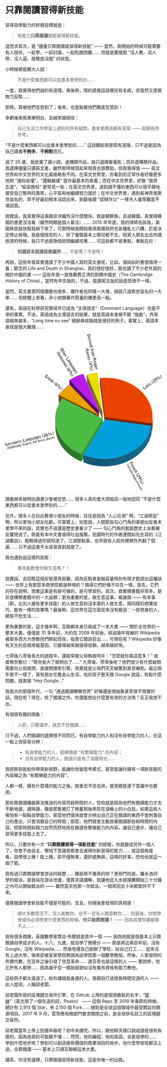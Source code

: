 
# 只靠閱讀習得新技能

習得自學能力的終極目標就是：

> 有能力**只靠閱讀**就能習得新技能。

退而求其次，是 “儘量只靠閱讀就習得新技能” —— 當然，剛開始的時候可能需要有人陪伴，一起學，一起討論，一起剋服困難…… 但就是要擺脫 “沒人教、沒人帶，沒人逼，就徹底沒戲” 的狀態。

小時候總是聽大人說：

> 不是什麼東西都可以從書本里學到的……

一度，我覺得他們說的有道理。再後來，隱約感覺這話哪兒有毛病，但竟然又感覺無力反駁……

那時，真被他們忽悠到了；後來，也差點被他們徹底忽悠到！

幸虧後來我漸漸明白，且越來越相信：

> 自己生活工作學習上遇到的所有疑問，書本里應該都有答案 —— 起碼有所參考。

“不是什麼東西都可以從書本里學到的……” 這話聽起來那麼有道理，只不過是因為自己讀書**不夠多**、**不夠對**而已。

過了 25 歲，我放棄了讀小說，虛構類作品，我只選擇看電影；而非虛構類作品，我選擇儘量只讀英文書，雖然那時候買起來很貴也很費勁，但我覺得值 —— 英文世界和中文世界的文化風格略有不同。在英文世界里，你看到的正常作者好像更多地把 “通俗易懂”、“邏輯嚴謹” 當作最基本的素養；而在中文世界里，好像 “故弄玄虛”、“偷梁換柱” 更常見一些；在英文世界里，遇到讀不懂的東西可以很平靜地接受自己暫時的愚笨，心平氣和地繼續努力就好；在中文世界里，遇到裝神弄鬼欺世盜名的，弄不好最初根本沒認出來，到最後跟 “認賊作父” 一樣令人羞辱難當不堪迴首。

說實話，我真覺得這事跟崇洋媚外沒什麼關係。我是朝鮮族，去過韓國，真覺得韓國的書更沒法看（雖然明顯是個人看法）…… 2015 年年底，我的律師告訴我，美國移民就快幫我辦下來了，可那時候我開始覺得美國政府也各種亂七八糟，於是決定停止辦理。我是個很宅的人，除了餐館基本上哪兒都不去，陪家人朋友出去所謂旅游的時候，我只不過是換個房間繼續宅著…… 可這些都不是重點，重點在於：

> **知識原本就應該無國界**…… 不是嗎？不是嗎！

再說，這些年我其實還讀了不少中國人寫的英文書呢，比如，張純如的書很值得一看；鄭念的 Life and Death in Shanghai，真的很好很好。我也讀了不少老外寫的關於中國的書 —— 這些年我一直推薦費正清的劍橋中國史（The Cambridge History of China），當然有中文版的，不過，能讀英文版的話感受很不一樣。

當然，英文書里同樣爛書也很多，爛作者也同樣一大堆，胡說八道欺世盜名的一大串…… 但總體上來看，非小說類著作質量的確更高一點。

還有，英語在科學研究領域早已成為 “主導語言”（Dominant Language）也是不爭的事實。不過，英語成為主導語言的結果，就是英語本身被不斷 “強姦”，外來語越來越多，“Long time no see” 被辭典收錄就是很好的例子。事實上，英語本身就是個大雜燴……

![Joseph M. Williams’ research visualized (top 10,000 words).](../images/Joseph-M-Williams-research-visualized.png)<a href='https://medium.com/@andreas_simons/the-english-language-is-a-lot-more-french-than-we-thought-heres-why-4db2db3542b3'></a>

讀書越多越明白讀書少會被忽悠…… 很多人真的會大頭搗蒜一般地認同 “不是什麼東西都可以從書本里學到的……”

另外，很多人在如此教導小朋友的時候，往往是因為 “人心叵測” 啊，“江湖險惡” 啊，所以害怕小朋友吃虧。可事實上，如若說，人間那些勾心鬥角的事貌似從書本里學不來的話，其實也不過還是歷史書看少了 —— 勾心鬥角的套路歷史上全都被反覆用過了。倒是有本中文書值得吐血推薦，民國時代的作者連闊如先生寫的《江湖叢談》，粗略掃過你就知道了，江湖那點事，也早就有人給你裡裡外外翻了個遍…… 只不過這書不太容易買到就是了。

我也遇到過這樣的反駁：

> 書本能教會你做生意嗎？！

說實話，去回駁這個反駁還真挺難，因為反駁者是腦容量特別有限才能說出這種話 —— 世界上有那麼多商學院都是幹嘛的？搞得它們好像不存在一樣。首先，它們的存在說明，商業這事是有跡可循的，是可學習的。其次，商業類書籍非常多，是非虛構類書籍中的一大品類；更為重要的是，做生意這事，看誰做 —— 有本事（即，比別人擁有更多技能）的人做生意和沒本事的人做生意，用同樣的商業技巧，能有一樣的效果嗎？最後啊，這世界在這方面從來沒有變過：一技傍身的人，總是不愁生活……

更為重要的是，這才幾年啊，互聯網本身已經成了一本大書 —— 關於全世界的一整本大書。僅僅是 10 多年前，大約在 2008 年前後，經過幾年發展的 Wikipedia 被眾多西方大學教授們群起而攻，指責它錯誤百出…… 可現在呢？Wikipedia 好像有天生的自我修複基因，它變得越來越值得信賴，越來越好用。

七零後八零後長大的過程中，還經常被父母無故呵斥：“怎麼就你事這麼多！” 或者無奈敷衍：“等你長大了就明白了……” 九零後、零零後呢？他們很少有什麼疑問需要向父母提問，直接問搜索引擎，效果就是父母們天天被驚到甚至嚇到。最近兩年更不一樣了，我有朋友在舊金山生活，他的孩子整天跟 Google 說話，有點什麼問題，就直接 “Hey Google...”

我長大的那個年代，一句 “通過閱讀瞭解世界” 好像還是很抽象甚至很不現實的話，現在呢？現在，除了閱讀之外，你還能想出什麼更有效的方法嗎？反正我想不出。

有個很有趣的現象：

> 人麽，只要識字，就忍不住閱讀……

只不過，人們閱讀的選擇很不同而已。有自學能力的人和沒有自學能力的人，在這一點上很容易分辨：

> * 有自學能力的人，選擇閱讀 “有繁殖能力” 的內容；
> * 沒有自學能力的人，閱讀只是為了消磨時光……

我把那些能給你帶來新視野，能讓你改變思考模式，甚至能讓你擁有一項新技能的內容稱之為 “有繁殖能力的內容”。

人都一樣，擁有什麼樣的能力之後，就會忍不住去用，甚至總是連下意識中也要用。

那些靠閱讀機器算法推送的內容而殺時間的人，恰恰就是因為他們有閱讀能力才去不斷地讀，讀啊讀，像是那隻被打了興奮劑後來死在滾輪上的小白鼠。如果這些人哪怕有一點點自學能力，那麼他們很快就會分辨出自己正在閱讀的東西不會刺激自己的產出，只會消磨自己的時間；那麼，他們就會主動放棄閱讀那些殺時間的內容，把那時間和精力自然而然地用在篩選有繁殖能力的內容，讓自己進步，讓自己習得更多技能上去了。

所以，只要你有一次 “**只靠閱讀習得一項新技能**” 的經驗，你就變成另外一個人了。你會不由自主、哪怕下意識里都會去運用你新習得的能力…… 從這個角度看，自學很上癮！能上癮，卻不僅無害，還好處無窮，這樣的好事，恐怕也就這一個了罷。

我有過只靠閱讀學會游泳的經歷…… 聽起來不像真的吧？更邪門的是，羅永浩同學的蛙泳，是我站在游泳池邊，僅靠言語講解，就讓他從入水就撲騰開始三十分鐘之內可以開始蛙泳的 —— 雖然當天他第一次蛙泳，一個來回五十米都堅持不下來。

僅靠閱讀學會新技能不僅是可能的，並且，你隨後會發現的真相是：

> 絕大多數情況下，沒人能教你，也不一定有人願意教你…… 到最後，你想學會或你必須學會什麼東西的時候，**你只能靠閱讀！** —— 因為其實你誰都靠不上……

我有很多偶像，英國數學家喬治·布爾就是其中一個 —— 因為他就是個基本上只靠閱讀自學成才的人。十八、九歲，就自學了微積分 —— 那是將近兩百年前，沒有 Google，沒有 Wikipedia…… 然後他還自己創辦了學校，給自己打工…… 從來沒有上過大學，後來卻被皇家學院聘請為該學院第一個數學教授。然後，人家發明的布爾代數，在百年之後引發了信息革命…… 達芬奇也是這樣的人 —— 要說慘，他比所有人都慘…… 因為幾乎從一開始就貌似沒有誰有資格有能力教他。

這些例子都太遙遠了。給你講個我身邊的人，我親自打過很長時間交道的人 —— 此人姓邱，人稱邱老闆。

邱老闆所寫的區塊鏈交易所引擎，在 Github 上用的是個很霸氣的名字，“[貔貅](https://github.com/peatio/peatio)”（英文用了一個生造的詞，Peatio） —— 這個 Repo 至 2019 年春節的時候，總計有 2,913 個 Star，有 2,150 個 Fork…… 絕對是全球這個領域中最受關註的開源項目。2017 年 9 月，雲幣應有關部門要求關閉之前，是全球排名前三的區塊鏈交易所。

邱老闆當年上學上到幾年級呢？初中未讀完，所以，跟他聊天隨口說成語是很有負擔的，因為他真的可能聽不懂…… 然而，他的編程、他的英語，全是自學的…… 學到什麼地步呢？學到可以創造極有價值的商業項目的地步。他什麼學習班都沒上過，全靠閱讀 —— 基本上只讀互聯網這本大書。

講真，你沒有選擇，只靠閱讀習得新技能，這是你唯一的出路。
